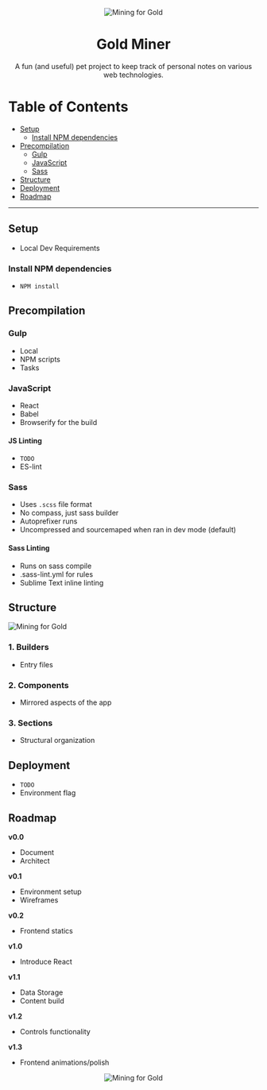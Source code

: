 <p align="center"><img src="https://rawgithub.com/jadef/gold-miner/master/source/images/logo-crest.svg" alt="Mining for Gold" /></p>

<h1 align="center">Gold Miner</h1>

<p align="center">A fun (and useful) pet project to keep track of personal notes on various web technologies.</p>

# Table of Contents

* [Setup](#setup)
  * [Install NPM dependencies](#install-npm-dependencies)
* [Precompilation](#precompilation)
  * [Gulp](#gulp)
  * [JavaScript](#javascript)
  * [Sass](#sass)
* [Structure](#structure)
* [Deployment](#deployment)
* [Roadmap](#roadmap)

----

## Setup

- Local Dev Requirements

### Install NPM dependencies

- `NPM install`

## Precompilation

### Gulp

- Local
- NPM scripts
- Tasks

### JavaScript

- React
- Babel
- Browserify for the build

#### JS Linting

- `TODO`
- ES-lint

### Sass

- Uses `.scss` file format
- No compass, just sass builder
- Autoprefixer runs
- Uncompressed and sourcemaped when ran in dev mode (default)

#### Sass Linting

- Runs on sass compile
- .sass-lint.yml for rules
- Sublime Text inline linting

## Structure

![Mining for Gold](https://rawgithub.com/jadef/gold-miner/master/utils/docs/components.png)

### 1. Builders

- Entry files

### 2. Components

- Mirrored aspects of the app

### 3. Sections

- Structural organization

## Deployment

- `TODO`
- Environment flag

## Roadmap

**v0.0**

- Document
- Architect

**v0.1**

- Environment setup
- Wireframes

**v0.2**

-  Frontend statics

**v1.0**

- Introduce React

**v1.1**

- Data Storage
- Content build

**v1.2**

- Controls functionality

**v1.3**

- Frontend animations/polish

<p align="center"><img src="https://rawgithub.com/jadef/gold-miner/master/source/images/logo-sm.svg" alt="Mining for Gold" /></p>

